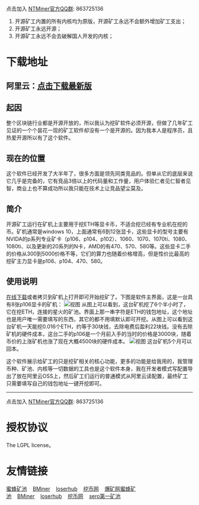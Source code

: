 点击加入 [NTMiner官方QQ群](http://qm.qq.com/cgi-bin/qm/qr?k=cvTZEdM92suKOTy0fjzdCvZkJ-tFFekn): 863725136

1. 开源矿工内置的所有内核均为原版，开源矿工永远不会额外增加矿工支出；
2. 开源矿工永远开源；
3. 开源矿工永远不会去破解国人开发的内核；

# 下载地址
## 阿里云：[点击下载最新版](https://minerjson.oss-cn-beijing.aliyuncs.com/NTMiner.exe)

## 起因
整个区块链行业都是开源开放的，所以我认为挖矿软件必须开源，但做了几年矿工见证的一个个昙花一现的矿工软件却没有一个是开源的。因为我本人是程序员，且热爱开源所以有了这个软件。
## 现在的位置
这个软件已经开发了大半年了，很多方面是领先同类竞品的。但单从它的底层来说它几乎是完备的，它有竞品3倍以上的代码量和工作量，用户体验仁者见仁智者见智，商业上也不算成功所以我只能在技术上让竞品望尘莫及。

## 简介
开源矿工运行在矿机上主要用于挖ETH等显卡币，不适合挖已经有专业机在挖的币。矿机通常是windows 10，上面通常有6到12张显卡，这些显卡的型号主要有NVIDA的p系列专业矿卡（p106、p104、p102）、1060、1070、1070ti、1080、1080ti、以及更新的20系列的N卡，AMD的有470、570、580等。这些显卡二手的价格从300到5000价格不等，它们的算力也随着价格增高，但是性价比最高的挖矿主力显卡是p106、p104、470、580。

## 使用说明
[在线下载](https://minerjson.oss-cn-beijing.aliyuncs.com/NTMiner.exe)或者拷贝到矿机上打开即可开始挖矿了。下图是软件主界面，这是一台具有8张p106显卡的矿机：
![视图](https://minerjson.oss-cn-beijing.aliyuncs.com/view.png?3 "NTMiner视图")
从图上可以看到，这台矿机挖了6个半小时了，它在挖ETH，连接的星火的矿池。界面上那一串字符是ETH的钱包地址，这个地址也是用户唯一需要填写的东西，其它的都不用填默认即可开挖。从图上可以看到这台矿机一天能挖0.016个ETH，约等于30块钱，去除电费后盈利22块钱。没有去除矿机的硬件成本，这台二手的p106是一个月前入手的当时的价格是3000块，随着币价的上涨矿机也涨了现在大概4500块的硬件成本。
![视图](https://minerjson.oss-cn-beijing.aliyuncs.com/huiben.png?3 "NTMiner视图")
这台矿机5个月可以回本。

这个软件展示给矿工的只是挖矿相关的核心功能，更多的功能是给我用的，我管理币种、矿池、内核等一切数据的工具也是这个软件本身，我在开发者模式写配置导出了放在阿里云OSS上，然后矿工们运行的普通模式从阿里云读配置，最终矿工只需要填写自己的钱包地址一键开挖即可。

---
点击加入 [NTMiner官方QQ群](http://qm.qq.com/cgi-bin/qm/qr?k=cvTZEdM92suKOTy0fjzdCvZkJ-tFFekn): 863725136

# 授权协议
The LGPL license。

# 友情链接
[蜜蜂矿池](https://www.beepool.org/)&nbsp;&nbsp;&nbsp;&nbsp;[BMiner](https://www.bminer.me/)&nbsp;&nbsp;&nbsp;&nbsp;[loserhub](https://www.loserhub.cn/)&nbsp;&nbsp;&nbsp;&nbsp;[挖币网](http://www.wabi.com/)&nbsp;&nbsp;&nbsp;&nbsp;[爆矿网](https://www.powmine.net/)[蜜蜂矿池](https://www.beepool.org/)&nbsp;&nbsp;&nbsp;&nbsp;[BMiner](https://www.bminer.me/)&nbsp;&nbsp;&nbsp;&nbsp;[loserhub](https://www.loserhub.cn/)&nbsp;&nbsp;&nbsp;&nbsp;[挖币网](http://www.wabi.com/)&nbsp;&nbsp;&nbsp;&nbsp;[sero第一矿池](http://121.201.75.200:8082/)